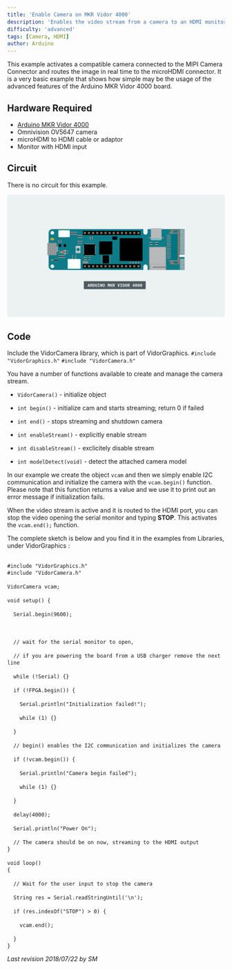 ```yaml
---
title: 'Enable Camera on MKR Vidor 4000'
description: 'Enables the video stream from a camera to an HDMI monitor, using the MKR Vidor 4000 board.'
difficulty: 'advanced'
tags: [Camera, HDMI]
author: Arduino
---
```


This example activates a compatible camera connected to the MIPI Camera Connector and routes the image in real time to the microHDMI connector. It is a very basic example that shows how simple may be the usage of the advanced features of the Arduino MKR Vidor 4000 board.

## Hardware Required

- [Arduino MKR Vidor 4000](https://store.arduino.cc/arduino-vidor-4000)
- Omnivision OV5647 camera
- microHDMI to HDMI cable or adaptor
- Monitor with HDMI input

## Circuit

There is no circuit for this example.

![The circuit for this tutorial.](assets/vidor-circuit.png)

## Code

Include the VidorCamera library, which is part of VidorGraphics.
`#include "VidorGraphics.h"`
`#include "VidorCamera.h"`

You have a number of functions available to create and manage the camera stream.

- `VidorCamera()` - initialize object

- `int begin()` - initialize cam and starts streaming; return 0 if failed

- `int end()` - stops streaming and shutdown camera

- `int enableStream()` - explicitly enable stream

- `int disableStream()` - exclicitely disable stream

- `int modelDetect(void)` - detect the attached camera model

In our example we create the object `vcam` and then we simply enable I2C communication and initialize the camera with the `vcam.begin()` function. Please note that this function returns a value and we use it to print out an error message if initialization fails.

When the video stream is active and it is routed to the HDMI port, you can stop the video opening the serial monitor and typing **STOP**. This activates the `vcam.end();` function.

The complete sketch is below and you find it in the examples from Libraries, under VidorGraphics :

```arduino

#include "VidorGraphics.h"
#include "VidorCamera.h"

VidorCamera vcam;

void setup() {

  Serial.begin(9600);



  // wait for the serial monitor to open,

  // if you are powering the board from a USB charger remove the next line

  while (!Serial) {}

  if (!FPGA.begin()) {

    Serial.println("Initialization failed!");

    while (1) {}

  }

  // begin() enables the I2C communication and initializes the camera

  if (!vcam.begin()) {

    Serial.println("Camera begin failed");

    while (1) {}

  }

  delay(4000);

  Serial.println("Power On");

  // The camera should be on now, streaming to the HDMI output
}

void loop()
{

  // Wait for the user input to stop the camera

  String res = Serial.readStringUntil('\n');

  if (res.indexOf("STOP") > 0) {

    vcam.end();

  }
}
```


*Last revision 2018/07/22 by SM*
